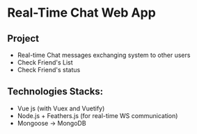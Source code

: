 # Real-Time Chat Web App

## Project

- Real-time Chat messages exchanging system to other users
- Check Friend's List
- Check Friend's status

## Technologies Stacks:

- Vue js (with Vuex and Vuetify)
- Node.js + Feathers.js (for real-time WS communication)
- Mongoose -> MongoDB
